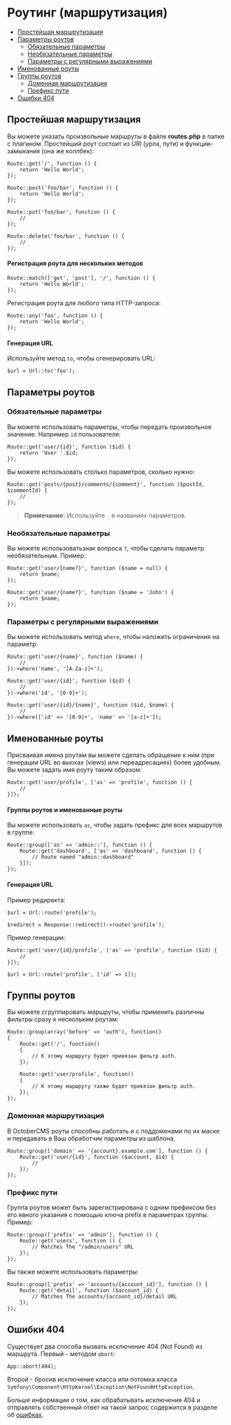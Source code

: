 # Роутинг (маршрутизация)

- [Простейшая маршрутизация](#basic-routing)
- [Параметры роутов](#route-parameters)
    - [Обязательные параметры](#required-parameters)
    - [Необязательные параметры](#parameters-optional-parameters)
    - [Параметры с регулярными выражениями](#parameters-regular-expression-constraints)
- [Именованные роуты](#named-routes)
- [Группы роутов](#route-groups)
    - [Доменная маршрутизация](#route-group-sub-domain-routing)
    - [Префикс пути](#route-group-prefixes)
- [Ошибки 404](#throwing-404-errors)

<a href="#basic-routing" name="basic-routing" class="anchor"></a>
## Простейшая маршрутизация

Вы можете указать произвольные маршруты в файле **routes.php** в папке с плагином. Простейший роут состоит из URI (урла, пути) и функции-замыкания (она же коллбек):

    Route::get('/', function () {
        return 'Hello World';
    });

    Route::post('foo/bar', function () {
        return 'Hello World';
    });

    Route::put('foo/bar', function () {
        //
    });

    Route::delete('foo/bar', function () {
        //
    });

#### Регистрация роута для нескольких методов

    Route::match(['get', 'post'], '/', function () {
        return 'Hello World';
    });

Регистрация роута для любого типа HTTP-запроса:

    Route::any('foo', function () {
        return 'Hello World';
    });

#### Генерация URL

Используйте метод `to`, чтобы сгенерировать URL:

    $url = Url::to('foo');

<a href="#route-parameters" name="route-parameters" class="anchor"></a>
## Параметры роутов

<a href="#required-parameters" name="required-parameters" class="anchor"></a>
### Обязательные параметры

Вы можете использовать параметры, чтобы передать произвольное значение. Например `id` пользователя:

    Route::get('user/{id}', function ($id) {
        return 'User '.$id;
    });

Вы можете использовать столько параметров, сколько нужно:

    Route::get('posts/{post}/comments/{comment}', function ($postId, $commentId) {
        //
    });

> **Примечание:** Используйте `_` в названиях параметров.

<a href="#parameters-optional-parameters" name="parameters-optional-parameters" class="anchor"></a>
### Необязательные параметры

Вы можете использоватьзнак вопроса `?`, чтобы сделать параметр необязательным. Пример:

    Route::get('user/{name?}', function ($name = null) {
        return $name;
    });

    Route::get('user/{name?}', function ($name = 'John') {
        return $name;
    });

<a href="#parameters-regular-expression-constraints" name="parameters-regular-expression-constraints" class="anchor"></a>
### Параметры с регулярными выражениями

Вы можете использовать метод `where`, чтобы наложить ограничения на параметр:

    Route::get('user/{name}', function ($name) {
        //
    })->where('name', '[A-Za-z]+');

    Route::get('user/{id}', function ($id) {
        //
    })->where('id', '[0-9]+');

    Route::get('user/{id}/{name}', function ($id, $name) {
        //
    })->where(['id' => '[0-9]+', 'name' => '[a-z]+']);

<a href="#named-routes" name="named-routes" class="anchor"></a>
## Именованные роуты

Присваивая имена роутам вы можете сделать обращение к ним (при генерации URL во вьюхах (views) или переадресациях) более удобным. Вы можете задать имя роуту таким образом:

    Route::get('user/profile', ['as' => 'profile', function () {
        //
    }]);

#### Группы роутов и именованные роуты

Вы можете использовать `as`, чтобы задать префикс для всех маршрутов в группе:

    Route::group(['as' => 'admin::'], function () {
        Route::get('dashboard', ['as' => 'dashboard', function () {
            // Route named "admin::dashboard"
        }]);
    });

#### Генерация URL

Пример редиректа:

    $url = Url::route('profile');

    $redirect = Response::redirect()->route('profile');

Пример генерации:

    Route::get('user/{id}/profile', ['as' => 'profile', function ($id) {
        //
    }]);

    $url = Url::route('profile', ['id' => 1]);

<a href="#route-groups" name="route-groups" class="anchor"></a>
## Группы роутов

Вы можете сгруппировать маршруты, чтобы применить различны фильтры сразу к нескольким роутам:

    Route::group(array('before' => 'auth'), function()
    {
        Route::get('/', function()
        {
            // К этому маршруту будет привязан фильтр auth.
        });
    
        Route::get('user/profile', function()
        {
            // К этому маршруту также будет привязан фильтр auth.
        });
    });

<a href="#route-group-sub-domain-routing" name="route-group-sub-domain-routing" class="anchor"></a>
### Доменная маршрутизация

В OctoberCMS роуты способны работать и с поддоменами по их маске и передавать в Ваш обработчик параметры из шаблона.

    Route::group(['domain' => '{account}.example.com'], function () {
        Route::get('user/{id}', function ($account, $id) {
            //
        });
    });

<a href="#route-group-prefixes" name="route-group-prefixes" class="anchor"></a>
### Префикс пути


Группа роутов может быть зарегистрирована с одним префиксом без его явного указания с помощью ключа prefix в параметрах группы. Пример:

    Route::group(['prefix' => 'admin'], function () {
        Route::get('users', function () {
            // Matches The "/admin/users" URL
        });
    });

Вы также можете использовать параметры:

    Route::group(['prefix' => 'accounts/{account_id}'], function () {
        Route::get('detail', function ($account_id) {
            // Matches The accounts/{account_id}/detail URL
        });
    });

<a href="#throwing-404-errors" name="throwing-404-errors" class="anchor"></a>
## Ошибки 404

Существует два способа вызвать исключение 404 (Not Found) из маршрута. Первый - методом `abort`:

    App::abort(404);

Второй - бросив исключение класса или потомка класса  `Symfony\Component\HttpKernel\Exception\NotFoundHttpException`.

Больше информации о том, как обрабатывать исключения 404 и отправлять собственный ответ на такой запрос содержится в разделе об [ошибках](./services-error-log).
